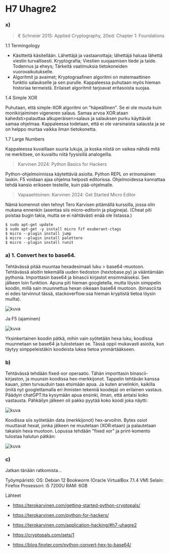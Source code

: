 # H7 Uhagre2

### x)

> € Schneier 2015: Applied Cryptography, 20ed: Chapter 1: Foundations

1.1 Termingology

- Käsitteitä käsitellään. Lähettäjä ja vastaanottaja; lähettäjä haluaa lähettä viestin turvallisesti. Kryptografia; Viestien suojaamisen tiede ja taide. Todennus ja eheys; Tärkeitä vaatimuksia tietokoneiden vuorovaikutukselle.
- Algoritmit ja avaimet; Kryptograafinen algoritmi on matemaattinen funktio salaukselle ja sen purulle. Kappaleessa puhutaan myös hieman historiaa termeistä. Erilaiset algoritmit tarjoavat eritasoista suojaa.

1.4 Simple XOR

Puhutaan, että simple-XOR algoritmi on "häpeällinen". Se ei ole muuta kuin monikirjaiminen vigeneren salaus. Samaa arvoa XOR:ataan kahedsti>palauttaa alkuperäisen>salaus ja salauksen purku käyttävät samaa ohjelmaa. 
Kappaleessa todetaan, että ei ole varsinaista salausta ja se on helppo murtaa vaikka ilman tietokonetta. 

1.7 Large Numbers

Kappaleessa kuvaillaan suuria lukuja, ja koska niistä on vaikea nähdä mitä ne merkitsee, on kuvailtu niitä fyysisillä analogeilla.

> Karvinen 2024: Python Basics for Hackers

Python-ohjelmoinnissa käytettäviä asioita. Python REPL on erinomainen laskin. F5 voidaan ajaa ohjelma helposti editorissa. Ohjelmoidessa kannattaa tehdä kansio erikseen testeille, kuin pää-ohjelmalle.

> Vapaaehtoinen: Karvinen 2024: Get Started Micro Editor

Nämä komennot olen tehnyt Tero Karvisen pitämällä kurssilla, jossa olin mukana ennenkin (asentaa siis micro-editorin ja plugineja). (Cheat piti poistaa bugin takia, mutta se ei nähtävästi enää ole listassa.)

```
$ sudo apt-get update
$ sudo apt-get -y install micro fzf exuberant-ctags
$ micro --plugin install jump
$ micro --plugin install palettero
$ micro --plugin install runit
```

### a) 1. Convert hex to base64.

Tehtävässä pitää muuntaa hexadesimaali luku > base64-muotoon. Tehtävässä aloitin tekemällä uuden tiedoston (hextobase.py) ja vääntämään pythonia. Importtasin base64 ja binascii kirjastot ensimmäiseksi. Sen jälkeen loin
funktion. Apuna piti hieman googletella, mutta löysin simppelin koodin, millä sain muunnettua hexan oikeaan base64 muotoon. (binascii:ta ei edes tarvinnut tässä, stackoverflow:ssa hieman kryptistä tietoa löysin muilta).

![kuva](https://github.com/user-attachments/assets/68ef23f8-98d1-44f2-8ac4-0de92183156a)

Ja F5 (ajaminen)

![kuva](https://github.com/user-attachments/assets/397f6319-30d9-432c-928e-43ffdffcdbf8)

Yksinkertainen koodin pätkä, mihin vain syötetään hexa luku, koodissa muunnetaan se base64 ja tulostetaan se.
Tässä oppii mukavasti asioita, kun täytyy simppeleistäkin koodeista lukea tietoa ymmärtääkseen.

###  b) 

Tehtävässä tehdään fixed-xor operaatio. Tähän importtasin binascii-kirjaston, ja muunsin koodissa hex-merkkijonot. Tappelin tehtävän kanssa kauan, joten turvauduin taas etsimään apua. Ja kuten arvelinkin, kaikilla (mitä nyt
 googlettamalla eri ihmisten tekemiä koodeja) on erilainen vastaus. Päädyin chatGPT:lta kysymään apua ensinki, ilman, että antaisi koko vastausta. Pähkäilyn jälkeen oli pakko pyytää koko koodi joka näytti: 

![kuva](https://github.com/user-attachments/assets/09e9cd93-f706-4c64-b517-5ce18d3020d0)

Koodissa siis syötetään data (merkkijonot) hex-arvoihin. Bytes osiot muuttavat hexat, jonka jälkeen ne muutetaan (XOR:etaan) ja palautetaan takaisin hexa muotoon. Lopussa tehdään "fixed xor" ja print-komento tulostaa
 halutun pätkän:

 ![kuva](https://github.com/user-attachments/assets/c955b4e8-1a05-4a2a-9936-506d2f9f774e)

### c)

Jatkan tänään ratkomista...


Työympäristö: OS: Debian 12 Bookworm (Oracle VirtualBox 7.1.4 VM) Selain: Firefox Prosessori: i5 7200U RAM: 6GB

Lähteet

- https://terokarvinen.com/getting-started-python-cryptopals/

- https://terokarvinen.com/python-for-hackers/

- https://terokarvinen.com/application-hacking/#h7-uhagre2

- https://cryptopals.com/sets/1

- https://blog.finxter.com/python-convert-hex-to-base64/
